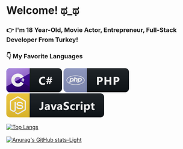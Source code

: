 <h1><b>Welcome! ಥ_ಥ</b></h1>
<h3>👉 I'm 18 Year-Old, Movie Actor, Entrepreneur, Full-Stack Developer From Turkey!</h3>

<h3>👇 My Favorite Languages</h3>

<img src="https://raw.githubusercontent.com/MikeCodesDotNET/ColoredBadges/master/svg/dev/languages/csharp.svg"> <img src="https://raw.githubusercontent.com/MikeCodesDotNET/ColoredBadges/master/svg/dev/languages/php.svg"> <img src="https://raw.githubusercontent.com/MikeCodesDotNET/ColoredBadges/master/svg/dev/languages/js.svg">

[![Top Langs](https://github-readme-stats.vercel.app/api/top-langs/?username=noyavuzbey&layout=donut-vertical&title_color=ff0051&theme=transparent)](https://github.com/anuraghazra/github-readme-stats)<br><br>
[![Anurag's GitHub stats-Light](https://github-readme-stats.vercel.app/api?username=noyavuzbey&show_icons=true&theme=default&title_color=ff0051&theme=transparent)](https://github.com/anuraghazra/github-readme-stats)
